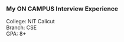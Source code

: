 ### My ON CAMPUS Interview Experience
College:  NIT Calicut
<br/>
Branch:   CSE
<br/>
GPA:      8+

